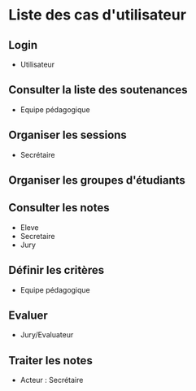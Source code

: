
# Liste des cas d'utilisateur

## Login
* Utilisateur
## Consulter la liste des soutenances
* Equipe pédagogique
## Organiser les sessions
* Secrétaire
## Organiser les groupes d'étudiants
## Consulter les notes
* Eleve
* Secretaire
* Jury
## Définir les critères
* Equipe pédagogique
## Evaluer
* Jury/Evaluateur
## Traiter les notes
* Acteur : Secrétaire
